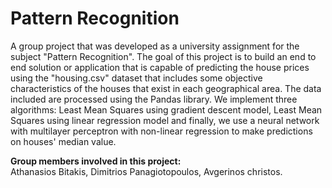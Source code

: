 # Pattern Recognition
A group project that was developed as a university assignment for the subject "Pattern Recognition".
The goal of this project is to build an end to end solution or application that is capable of predicting the house prices using the "housing.csv" dataset that includes some objective characteristics of the houses that exist in each geographical area. The data included are processed using the Pandas library. We implement three algorithms: Least Mean Squares using gradient descent model, Least Mean Squares using linear regression model and finally, we use a neural network with multilayer perceptron with non-linear regression to make predictions on houses' median value.

**Group members involved in this project:**<br>
Athanasios Bitakis, Dimitrios Panagiotopoulos, Avgerinos christos.
